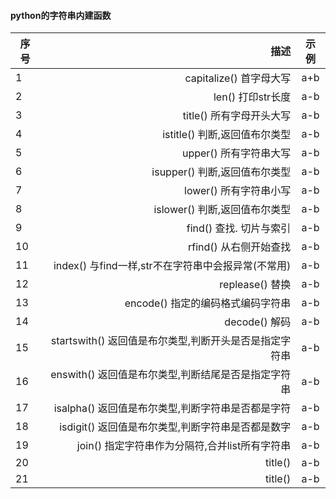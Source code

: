 #### python的字符串内建函数
| 序号  | 描述                                                 |  示例      |
| ----- | -----:                                                        | :----:     |
| 1     |capitalize()  首字母大写                                       |a+b         |
| 2     |len()         打印str长度                                      |a-b         |
| 3     |title()       所有字母开头大写                                 |a-b         |
| 4     |istitle()     判断,返回值布尔类型                              |a-b         |
| 5     |upper()       所有字符串大写                                   |a-b         |
| 6     |isupper()     判断,返回值布尔类型                              |a-b         |
| 7     |lower()       所有字符串小写                                   |a-b         |
| 8     |islower()     判断,返回值布尔类型                              |a-b         |
| 9     |find()        查找. 切片与索引                                 |a-b         |
| 10    |rfind()       从右侧开始查找                                   |a-b         |
| 11    |index()       与find一样,str不在字符串中会报异常(不常用)       |a-b         |
| 12    |replease()    替换                                             |a-b         |
| 13    |encode()      指定的编码格式编码字符串                         |a-b         |
| 14    |decode()      解码                                             |a-b         |
| 15    |startswith()  返回值是布尔类型,判断开头是否是指定字符串        |a-b         |
| 16    |enswith()     返回值是布尔类型,判断结尾是否是指定字符串        |a-b         |
| 17    |isalpha()     返回值是布尔类型,判断字符串是否都是字符          |a-b         |
| 18    |isdigit()     返回值是布尔类型,判断字符串是否都是数字          |a-b         |
| 19    |join()        指定字符串作为分隔符,合并list所有字符串          |a-b         |
| 20    |title()                                            |a-b         |
| 21    |title()                                            |a-b         |





